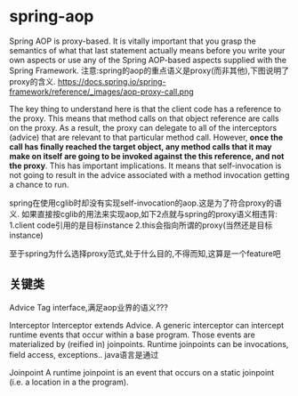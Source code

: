 # spring-aop

Spring AOP is proxy-based. 
It is vitally important that you grasp the semantics of what that last statement actually means before you write your own aspects 
or use any of the Spring AOP-based aspects supplied with the Spring Framework.
注意:spring的aop的重点语义是proxy(而非其他),下图说明了proxy的含义.
https://docs.spring.io/spring-framework/reference/_images/aop-proxy-call.png


The key thing to understand here is that the client code has a reference to the proxy. This means that method calls on that object reference are calls on the proxy. 
As a result, the proxy can delegate to all of the interceptors (advice) that are relevant to that particular method call. 
However, **once the call has finally reached the target object, any method calls that it may make on itself are going to be invoked against the this reference, and not the proxy**. 
This has important implications. It means that self-invocation is not going to result in the advice associated with a method invocation getting a chance to run.

spring在使用cglib时却没有实现self-invocation的aop.这是为了符合proxy的语义.
如果直接按cglib的用法来实现aop,如下2点就与spring的proxy语义相违背:
1.client code引用的是目标instance
2.this会指向所谓的proxy(当然还是目标instance)


至于spring为什么选择proxy范式,处于什么目的,不得而知,这算是一个feature吧





## 关键类
Advice
Tag interface,满足aop业界的语义???

Interceptor
Interceptor extends Advice.
A generic interceptor can intercept runtime events that occur within a base program. Those events are materialized by (reified in) joinpoints. Runtime joinpoints can be invocations, field access, exceptions..
java语言是通过

Joinpoint
A runtime joinpoint is an event that occurs on a static joinpoint (i.e. a location in a the program). 

